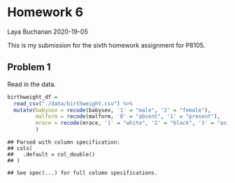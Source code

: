 Homework 6
================
Laya Buchanan
2020-19-05

This is my submission for the sixth homework assignment for P8105.

## Problem 1

Read in the data.

``` r
birthweight_df = 
  read_csv("./data/birthweight.csv") %>% 
  mutate(babysex = recode(babysex, '1' = "male", '2' = "female"),
         malform = recode(malform, '0' = "absent", '1' = "present"),
         mrace = recode(mrace, '1' = "white", '2' = "black", '3' = "asian", '4' = "puerto rican", '8' = "other")
         )
```

    ## Parsed with column specification:
    ## cols(
    ##   .default = col_double()
    ## )

    ## See spec(...) for full column specifications.
